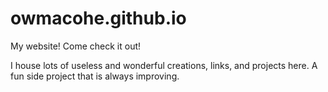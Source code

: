 # owmacohe.github.io
My website! Come check it out!

I house lots of useless and wonderful creations, links, and projects here. A fun side project that is always improving.
